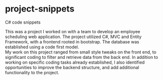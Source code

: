 # project-snippets
C# code snippets

This was a project I worked on with a team to develop an employee scheduling web application.  The project utilized C#, 
MVC and Entity Framework, with a frontend rooted in bootstrap.  The database was established using a code first model.  
My work on this project ranged from small style tweaks on the front end, to significant coding to filter and retrieve 
data from the back end.  In addition to working on specific coding tasks already established, I also identified 
opportunities to improve the backend structure, and add additional functionality to the project.
